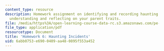```yaml
---
content_type: resource
description: Homework assignment on identifying and recording haunting incidents and
  understanding and reflecting on your parent traits.
file: /media/https%3A/open-learning-course-data-rc.s3.amazonaws.com/pe-550-designing-your-life-spring-2009/6abb0753e6900409aa480895f553a452_MITPE_550iap09_s09_assn06.pdf
file_type: application/pdf
resourcetype: Document
title: 'Homework 6: Haunting Incidents'
uid: 6abb0753-e690-0409-aa48-0895f553a452
---
```

